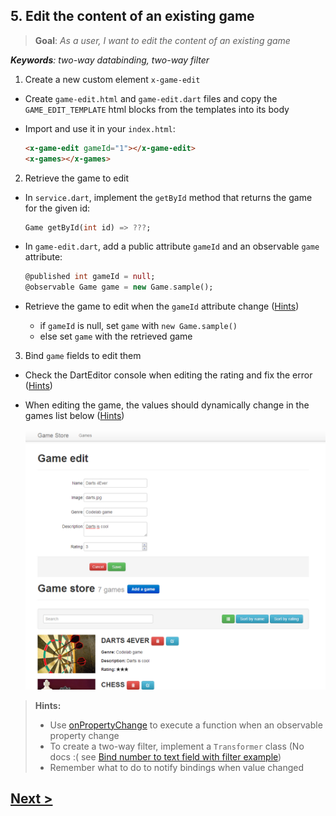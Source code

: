 ## 5. Edit the content of an existing game
> **Goal**: _As a user, I want to edit the content of an existing game_

_**Keywords**: two-way databinding, two-way filter_

1. Create a new custom element `x-game-edit`
  - Create `game-edit.html` and `game-edit.dart` files and copy the `GAME_EDIT_TEMPLATE` html blocks from the templates into its body  
  - Import and use it in your `index.html`:

    ```HTML
    <x-game-edit gameId="1"></x-game-edit>
    <x-games></x-games>
    ```
2. Retrieve the game to edit
  - In `service.dart`, implement the `getById` method that returns the game for the given id:

    ```Dart
    Game getById(int id) => ???;
    ```
  - In `game-edit.dart`, add a public attribute `gameId` and an observable `game` attribute:

    ```Dart
    @published int gameId = null;
    @observable Game game = new Game.sample();
    ```
  - Retrieve the game to edit when the `gameId` attribute change ([Hints](#hints))
    - if `gameId` is null, set `game` with `new Game.sample()`
    - else set `game` with the retrieved game
3. Bind `game` fields to edit them
  - Check the DartEditor console when editing the rating and fix the error ([Hints](#hints))
  - When editing the game, the values should dynamically change in the games list below ([Hints](#hints))

    ![x-game-edit](docs/img/x-game-edit.png)

<a name="hints"></a>
> **Hints:**
>
> - Use [onPropertyChange](https://api.dartlang.org/docs/channels/be/latest/observe.html#onPropertyChange) to execute a function when an observable property change
> - To create a two-way filter, implement a `Transformer` class (No docs :( see [Bind number to text field with filter  example](https://github.com/sethladd/dart-polymer-dart-examples/tree/master/web/bind_number_to_text_field_with_filter))
> - Remember what to do to notify bindings when value changed

## [Next >](user-story-6.md)
